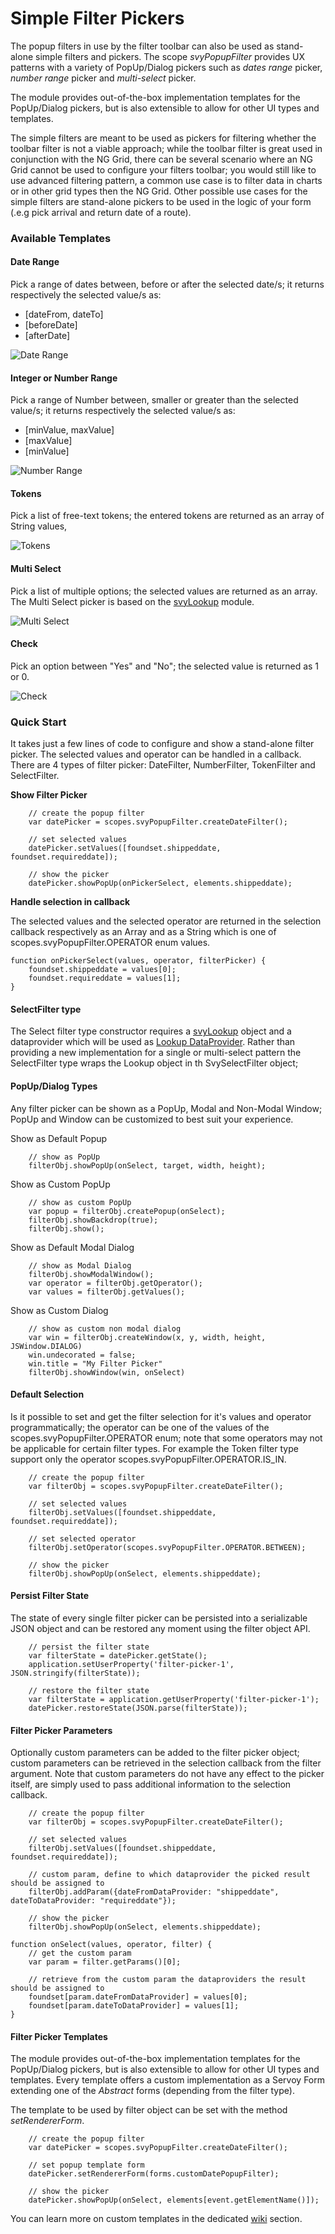 # Simple Filter Pickers

The popup filters in use by the filter toolbar can also be used as stand-alone simple filters and pickers. The scope _svyPopupFilter_ provides UX patterns with a variety of PopUp/Dialog pickers such as _dates range_ picker, _number range_ picker and _multi-select_ picker.

The module provides out-of-the-box implementation templates for the PopUp/Dialog pickers, but is also extensible to allow for other UI types and templates.

The simple filters are meant to be used as pickers for filtering whether the toolbar filter is not a viable approach; while the toolbar filter is great used in conjunction with the NG Grid, there can be several scenario where an NG Grid cannot be used to configure your filters toolbar; you would still like to use advanced filtering pattern, a common use case is to filter data in charts or in other grid types then the NG Grid. Other possible use cases for the simple filters are stand-alone pickers to be used in the logic of your form (.e.g pick arrival and return date of a route).

### Available Templates

#### Date Range

Pick a range of dates between, before or after the selected date/s; it returns respectively the selected value/s as:

* \[dateFrom, dateTo]
* \[beforeDate]
* \[afterDate]

![Date Range](screenshots/filter-date.png)

#### Integer or Number Range

Pick a range of Number between, smaller or greater than the selected value/s; it returns respectively the selected value/s as:

* \[minValue, maxValue]
* \[maxValue]
* \[minValue]

![Number Range](screenshots/filter-number.png)

#### Tokens

Pick a list of free-text tokens; the entered tokens are returned as an array of String values,

![Tokens](screenshots/filter-token.png)

#### Multi Select

Pick a list of multiple options; the selected values are returned as an array. The Multi Select picker is based on the [svyLookup](../svyLookup/Home.md) module.

![Multi Select](screenshots/filter-lookup.png)

#### Check

Pick an option between "Yes" and "No"; the selected value is returned as 1 or 0.

![Check](screenshots/filter-radio.png)

### Quick Start

It takes just a few lines of code to configure and show a stand-alone filter picker. The selected values and operator can be handled in a callback. There are 4 types of filter picker: DateFilter, NumberFilter, TokenFilter and SelectFilter.

**Show Filter Picker**

```
	// create the popup filter
	var datePicker = scopes.svyPopupFilter.createDateFilter();
	
	// set selected values
	datePicker.setValues([foundset.shippeddate, foundset.requireddate]);
	
	// show the picker
	datePicker.showPopUp(onPickerSelect, elements.shippeddate);
```

**Handle selection in callback**

The selected values and the selected operator are returned in the selection callback respectively as an Array and as a String which is one of scopes.svyPopupFilter.OPERATOR enum values.

```
function onPickerSelect(values, operator, filterPicker) {
	foundset.shippeddate = values[0];
	foundset.requireddate = values[1];
}
```

#### SelectFilter type

The Select filter type constructor requires a [svyLookup](../svyLookup/Home.md) object and a dataprovider which will be used as [Lookup DataProvider](../svyLookup/Home.md#lookup-dataprovider). Rather than providing a new implementation for a single or multi-select pattern the SelectFilter type wraps the Lookup object in th SvySelectFilter object;

#### PopUp/Dialog Types

Any filter picker can be shown as a PopUp, Modal and Non-Modal Window; PopUp and Window can be customized to best suit your experience.

Show as Default Popup

```
	// show as PopUp
	filterObj.showPopUp(onSelect, target, width, height);
```

Show as Custom PopUp

```
	// show as custom PopUp
	var popup = filterObj.createPopup(onSelect);
	filterObj.showBackdrop(true);
	filterObj.show();
```

Show as Default Modal Dialog

```
	// show as Modal Dialog
	filterObj.showModalWindow();
	var operator = filterObj.getOperator();
	var values = filterObj.getValues();
```

Show as Custom Dialog

```
	// show as custom non modal dialog
	var win = filterObj.createWindow(x, y, width, height, JSWindow.DIALOG)
	win.undecorated = false;
	win.title = "My Filter Picker"
	filterObj.showWindow(win, onSelect)
```

#### Default Selection

Is it possible to set and get the filter selection for it's values and operator programmatically; the operator can be one of the values of the scopes.svyPopupFilter.OPERATOR enum; note that some operators may not be applicable for certain filter types. For example the Token filter type support only the operator scopes.svyPopupFilter.OPERATOR.IS\_IN.

```
	// create the popup filter
	var filterObj = scopes.svyPopupFilter.createDateFilter();
	
	// set selected values
	filterObj.setValues([foundset.shippeddate, foundset.requireddate]);

	// set selected operator
	filterObj.setOperator(scopes.svyPopupFilter.OPERATOR.BETWEEN);

	// show the picker
	filterObj.showPopUp(onSelect, elements.shippeddate);
```

#### Persist Filter State

The state of every single filter picker can be persisted into a serializable JSON object and can be restored any moment using the filter object API.

```
	// persist the filter state
	var filterState = datePicker.getState();
	application.setUserProperty('filter-picker-1', JSON.stringify(filterState));

	// restore the filter state
	var filterState = application.getUserProperty('filter-picker-1');
	datePicker.restoreState(JSON.parse(filterState));
```

#### Filter Picker Parameters

Optionally custom parameters can be added to the filter picker object; custom parameters can be retrieved in the selection callback from the filter argument. Note that custom parameters do not have any effect to the picker itself, are simply used to pass additional information to the selection callback.

```
	// create the popup filter
	var filterObj = scopes.svyPopupFilter.createDateFilter();
	
	// set selected values
	filterObj.setValues([foundset.shippeddate, foundset.requireddate]);

	// custom param, define to which dataprovider the picked result should be assigned to
	filterObj.addParam({dateFromDataProvider: "shippeddate", dateToDataProvider: "requireddate"});
	
	// show the picker
	filterObj.showPopUp(onSelect, elements.shippeddate);

function onSelect(values, operator, filter) {
	// get the custom param
	var param = filter.getParams()[0];
	
	// retrieve from the custom param the dataproviders the result should be assigned to
	foundset[param.dateFromDataProvider] = values[0];
	foundset[param.dateToDataProvider] = values[1];
}
```

#### Filter Picker Templates

The module provides out-of-the-box implementation templates for the PopUp/Dialog pickers, but is also extensible to allow for other UI types and templates. Every template offers a custom implementation as a Servoy Form extending one of the _Abstract_ forms (depending from the filter type).

The template to be used by filter object can be set with the method _setRendererForm_.

```
	// create the popup filter
	var datePicker = scopes.svyPopupFilter.createDateFilter();
	
	// set popup template form
	datePicker.setRendererForm(forms.customDatePopupFilter);
	
	// show the picker
	datePicker.showPopUp(onSelect, elements[event.getElementName()]);
```

You can learn more on custom templates in the dedicated [wiki](Custom-Templates.md) section.
